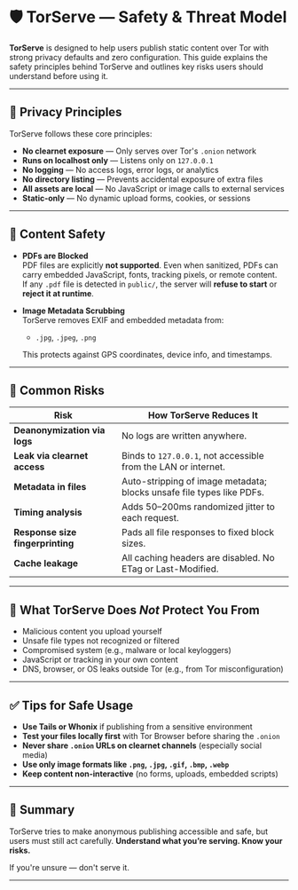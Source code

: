 # 🛡️ TorServe — Safety & Threat Model

**TorServe** is designed to help users publish static content over Tor with strong privacy defaults and zero configuration. This guide explains the safety principles behind TorServe and outlines key risks users should understand before using it.

---

## 🔐 Privacy Principles

TorServe follows these core principles:

- **No clearnet exposure** — Only serves over Tor's `.onion` network
- **Runs on localhost only** — Listens only on `127.0.0.1`
- **No logging** — No access logs, error logs, or analytics
- **No directory listing** — Prevents accidental exposure of extra files
- **All assets are local** — No JavaScript or image calls to external services
- **Static-only** — No dynamic upload forms, cookies, or sessions

---

## 📁 Content Safety

- **PDFs are Blocked**  
  PDF files are explicitly **not supported**. Even when sanitized, PDFs can carry embedded JavaScript, fonts, tracking pixels, or remote content.  
  If any `.pdf` file is detected in `public/`, the server will **refuse to start** or **reject it at runtime**.

- **Image Metadata Scrubbing**  
  TorServe removes EXIF and embedded metadata from:
  - `.jpg`, `.jpeg`, `.png`

  This protects against GPS coordinates, device info, and timestamps.

---

## 🧠 Common Risks

| Risk | How TorServe Reduces It |
|------|--------------------------|
| **Deanonymization via logs** | No logs are written anywhere. |
| **Leak via clearnet access** | Binds to `127.0.0.1`, not accessible from the LAN or internet. |
| **Metadata in files** | Auto-stripping of image metadata; blocks unsafe file types like PDFs. |
| **Timing analysis** | Adds 50–200ms randomized jitter to each request. |
| **Response size fingerprinting** | Pads all file responses to fixed block sizes. |
| **Cache leakage** | All caching headers are disabled. No ETag or Last-Modified. |

---

## 🚫 What TorServe Does *Not* Protect You From

- Malicious content you upload yourself
- Unsafe file types not recognized or filtered
- Compromised system (e.g., malware or local keyloggers)
- JavaScript or tracking in your own content
- DNS, browser, or OS leaks outside Tor (e.g., from Tor misconfiguration)

---

## ✅ Tips for Safe Usage

- **Use Tails or Whonix** if publishing from a sensitive environment
- **Test your files locally first** with Tor Browser before sharing the `.onion`
- **Never share `.onion` URLs on clearnet channels** (especially social media)
- **Use only image formats like `.png`, `.jpg`, `.gif`, `.bmp`, `.webp`**
- **Keep content non-interactive** (no forms, uploads, embedded scripts)

---

## 📌 Summary

TorServe tries to make anonymous publishing accessible and safe, but users must still act carefully. **Understand what you’re serving. Know your risks.**

If you're unsure — don't serve it.

---
